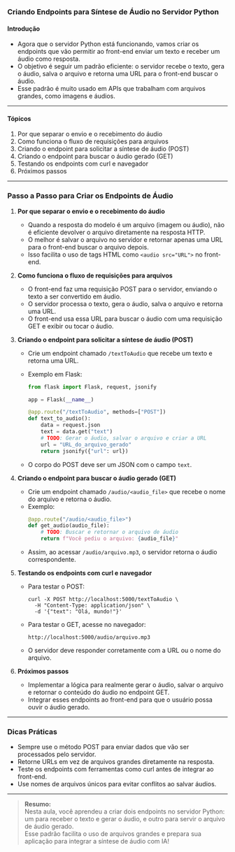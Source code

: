 ### **Criando Endpoints para Síntese de Áudio no Servidor Python**

#### Introdução

- Agora que o servidor Python está funcionando, vamos criar os endpoints que vão permitir ao front-end enviar um texto e receber um áudio como resposta.
- O objetivo é seguir um padrão eficiente: o servidor recebe o texto, gera o áudio, salva o arquivo e retorna uma URL para o front-end buscar o áudio.
- Esse padrão é muito usado em APIs que trabalham com arquivos grandes, como imagens e áudios.

---

#### Tópicos

1. Por que separar o envio e o recebimento do áudio
2. Como funciona o fluxo de requisições para arquivos
3. Criando o endpoint para solicitar a síntese de áudio (POST)
4. Criando o endpoint para buscar o áudio gerado (GET)
5. Testando os endpoints com curl e navegador
6. Próximos passos

---

### Passo a Passo para Criar os Endpoints de Áudio

1. **Por que separar o envio e o recebimento do áudio**

   - Quando a resposta do modelo é um arquivo (imagem ou áudio), não é eficiente devolver o arquivo diretamente na resposta HTTP.
   - O melhor é salvar o arquivo no servidor e retornar apenas uma URL para o front-end buscar o arquivo depois.
   - Isso facilita o uso de tags HTML como `<audio src="URL">` no front-end.

2. **Como funciona o fluxo de requisições para arquivos**

   - O front-end faz uma requisição POST para o servidor, enviando o texto a ser convertido em áudio.
   - O servidor processa o texto, gera o áudio, salva o arquivo e retorna uma URL.
   - O front-end usa essa URL para buscar o áudio com uma requisição GET e exibir ou tocar o áudio.

3. **Criando o endpoint para solicitar a síntese de áudio (POST)**

   - Crie um endpoint chamado `/textToAudio` que recebe um texto e retorna uma URL.
   - Exemplo em Flask:

     ```python
     from flask import Flask, request, jsonify

     app = Flask(__name__)

     @app.route("/textToAudio", methods=["POST"])
     def text_to_audio():
         data = request.json
         text = data.get("text")
         # TODO: Gerar o áudio, salvar o arquivo e criar a URL
         url = "URL_do_arquivo_gerado"
         return jsonify({"url": url})
     ```

   - O corpo do POST deve ser um JSON com o campo `text`.

4. **Criando o endpoint para buscar o áudio gerado (GET)**

   - Crie um endpoint chamado `/audio/<audio_file>` que recebe o nome do arquivo e retorna o áudio.
   - Exemplo:
     ```python
     @app.route("/audio/<audio_file>")
     def get_audio(audio_file):
         # TODO: Buscar e retornar o arquivo de áudio
         return f"Você pediu o arquivo: {audio_file}"
     ```
   - Assim, ao acessar `/audio/arquivo.mp3`, o servidor retorna o áudio correspondente.

5. **Testando os endpoints com curl e navegador**

   - Para testar o POST:
     ```
     curl -X POST http://localhost:5000/textToAudio \
       -H "Content-Type: application/json" \
       -d '{"text": "Olá, mundo!"}'
     ```
   - Para testar o GET, acesse no navegador:
     ```
     http://localhost:5000/audio/arquivo.mp3
     ```
   - O servidor deve responder corretamente com a URL ou o nome do arquivo.

6. **Próximos passos**

   - Implementar a lógica para realmente gerar o áudio, salvar o arquivo e retornar o conteúdo do áudio no endpoint GET.
   - Integrar esses endpoints ao front-end para que o usuário possa ouvir o áudio gerado.

---

### Dicas Práticas

- Sempre use o método POST para enviar dados que vão ser processados pelo servidor.
- Retorne URLs em vez de arquivos grandes diretamente na resposta.
- Teste os endpoints com ferramentas como curl antes de integrar ao front-end.
- Use nomes de arquivos únicos para evitar conflitos ao salvar áudios.

---

> **Resumo:**  
> Nesta aula, você aprendeu a criar dois endpoints no servidor Python: um para receber o texto e gerar o áudio, e outro para servir o arquivo de áudio gerado.  
> Esse padrão facilita o uso de arquivos grandes e prepara sua aplicação para integrar a síntese de áudio com IA!
